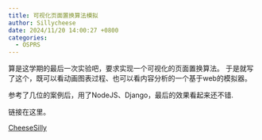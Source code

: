 ```yaml
---
title: 可视化页面置换算法模拟
author: Sillycheese
date: 2024/11/20 14:00:27 +0800
categories:
  - OSPRS
---
```

算是这学期的最后一次实验吧，要求实现一个可视化的页面置换算法。
于是就写了这个，既可以看动画图表过程、也可以看内容分析的一个基于web的模拟器。

参考了几位的案例后，用了NodeJS、Django，最后的效果看起来还不错.

链接在这里。

[CheeseSilly](https://github.com/CheeseSilly/OS-Page-Replacement-Simulator)
